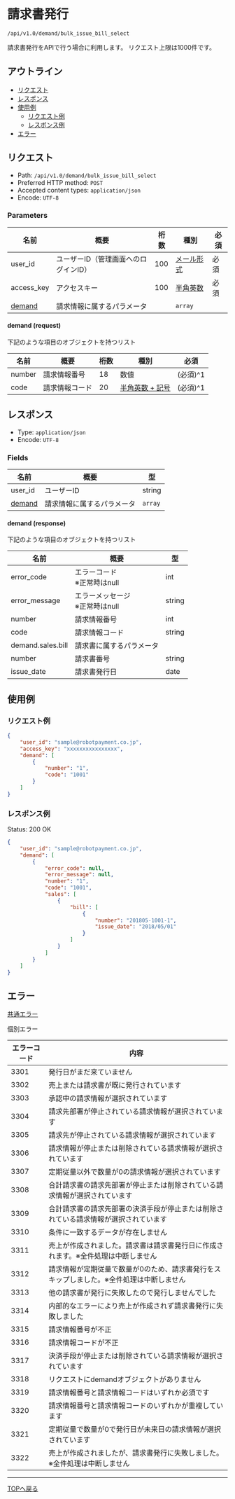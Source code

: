 # 請求書発行

`/api/v1.0/demand/bulk_issue_bill_select`

請求書発行をAPIで行う場合に利用します。
リクエスト上限は1000件です。

## アウトライン

- [リクエスト](#リクエスト)
- [レスポンス](#レスポンス)
- [使用例](#使用例)
  - [リクエスト例](#リクエスト例)
  - [レスポンス例](#レスポンス例)
- [エラー](#エラー)

## リクエスト
- Path: `/api/v1.0/demand/bulk_issue_bill_select`
- Preferred HTTP method: `POST`
- Accepted content types: `application/json`
- Encode: `UTF-8`

### Parameters

| 名前                       | 概要                          | 桁数 | 種別                            | 必須 |
| ------------------------- | ---------------------------- | --- | -----------------------------  | --- |
| user_id                   | ユーザーID（管理画面へのログインID） | 100 | [メール形式](../../index.md#種別) | 必須 |
| access_key                | アクセスキー                    | 100 | [半角英数](../../index.md#種別)   | 必須 |
| [demand](#demand-request) | 請求情報に属するパラメータ          |     | `array`                       |     |

#### demand (request)

下記のような項目のオブジェクトを持つリスト

| 名前   | 概要           | 桁数 | 種別   | 必須     |
| ------ | -------------- | ---- | ------ | -------- |
| number | 請求情報番号   | 18  | 数値 | (必須)^1 |
| code   | 請求情報コード | 20  | [半角英数 + 記号](../../index.md#種別) | (必須)^1 |


## レスポンス

- Type: `application/json`
- Encode: `UTF-8`

### Fields

| 名前                        | 概要                  | 型      |
| -------------------------- | -------------------- | ------ |
| user_id                    | ユーザーID             | string |
| [demand](#demand-response) | 請求情報に属するパラメータ | `array` |

#### demand (response)

下記のような項目のオブジェクトを持つリスト

| 名前               | 概要                           | 型      |
| ----------------- | ----------------------------- | ------ |
| error_code        | エラーコード <br> ※正常時はnull    | int    |
| error_message     | エラーメッセージ <br> ※正常時はnull | string |
| number            | 請求情報番号                     | int    |
| code              | 請求情報コード                    | string |
| demand.sales.bill | 請求書に属するパラメータ            |        |
| number            | 請求書番号                       | string |
| issue_date        | 請求書発行日                     | date   |


## 使用例

### リクエスト例

```json
{
    "user_id": "sample@robotpayment.co.jp",
    "access_key": "xxxxxxxxxxxxxxxx",
    "demand": [
        {
            "number": "1",
            "code": "1001"
        }
    ]
}
```

### レスポンス例

Status: 200 OK

```json
{
    "user_id": "sample@robotpayment.co.jp",
    "demand": [
        {
            "error_code": null,
            "error_message": null,
            "number": "1",
            "code": "1001",
            "sales": [
                {
                    "bill": [
                        {
                            "number": "201805-1001-1",
                            "issue_date": "2018/05/01"
                        }
                    ]
                }
            ]
        }
    ]
}
```

## エラー

[共通エラー](../../index.md#共通エラー)

個別エラー

| エラーコード | 内容                                                                 |
| --------- | ------------------------------------------------------------------- |
| 3301      | 発行日がまだ来ていません                                                  |
| 3302      | 売上または請求書が既に発行されています                                        |
| 3303      | 承認中の請求情報が選択されています                                           |
| 3304      | 請求先部署が停止されている請求情報が選択されています                             |
| 3305      | 請求先が停止されている請求情報が選択されています                                |
| 3306      | 請求情報が停止または削除されている請求情報が選択されています                       |
| 3307      | 定期従量以外で数量が0の請求情報が選択されています                               |
| 3308      | 合計請求書の請求先部署が停止または削除されている請求情報が選択されています             |
| 3309      | 合計請求書の請求先部署の決済手段が停止または削除されている請求情報が選択されています     |
| 3310      | 条件に一致するデータが存在しません                                           |
| 3311      | 売上が作成されました。請求書は請求書発行日に作成されます。※全件処理は中断しません       |
| 3312      | 請求情報が定期従量で数量が0のため、請求書発行をスキップしました。※全件処理は中断しません |
| 3313      | 他の請求書が発行に失敗したので発行しませんでした                                |
| 3314      | 内部的なエラーにより売上が作成されず請求書発行に失敗しました                       |
| 3315      | 請求情報番号が不正                                                      |
| 3316      | 請求情報コードが不正                                                     |
| 3317      | 決済手段が停止または削除されている請求情報が選択されています                       |
| 3318      | リクエストにdemandオブジェクトがありません                                   |
| 3319      | 請求情報番号と請求情報コードはいずれか必須です                                 |
| 3320      | 請求情報番号と請求情報コードのいずれかが重複しています                           |
| 3321      | 定期従量で数量が0で発行日が未来日の請求情報が選択されています                      |
| 3322      | 売上が作成されましたが、請求書発行に失敗しました。※全件処理は中断しません            |

----

[TOPへ戻る](../../index.md)